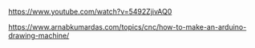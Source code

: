 https://www.youtube.com/watch?v=5492ZjivAQ0

https://www.arnabkumardas.com/topics/cnc/how-to-make-an-arduino-drawing-machine/
